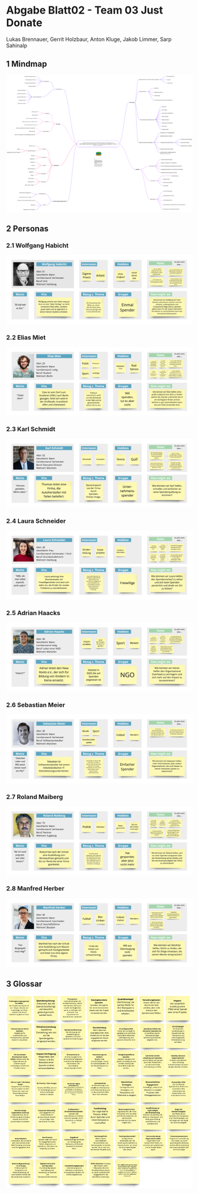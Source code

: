 # Abgabe Blatt02 - Team 03 Just Donate 

Lukas Brennauer, Gerrit Holzbaur, Anton Kluge, Jakob Limmer, Sarp Sahinalp

## 1 Mindmap
![](design-thinking/01_Mindmap.png)

<div style="page-break-after: always;"></div>

## 2 Personas 
### 2.1 Wolfgang Habicht
![](design-thinking/02_Personas/01_WolfgangHabicht.png)

### 2.2 Elias Miet
![](design-thinking/02_Personas/02_EliasMiet.png)

### 2.3 Karl Schmidt
![](design-thinking/02_Personas/03_KarlSchmidt.png)

### 2.4 Laura Schneider
![](design-thinking/02_Personas/04_LauraSchneider.png)

### 2.5 Adrian Haacks
![](design-thinking/02_Personas/05_AdrianHaacks.png)

### 2.6 Sebastian Meier
![](design-thinking/02_Personas/06_SebastianMeier.png)

<div style="page-break-after: always;"></div>

### 2.7 Roland Maiberg
![](design-thinking/02_Personas/07_RolandMaiberg.png)

### 2.8 Manfred Herber
![](design-thinking/02_Personas/08_ManfredHerber.png)

<div style="page-break-after: always;"></div>

## 3 Glossar

![](design-thinking/03_Glossar.png)
